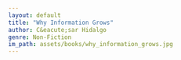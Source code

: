 ```yaml
---
layout: default
title: "Why Information Grows"
author: C&eacute;sar Hidalgo
genre: Non-Fiction
im_path: assets/books/why_information_grows.jpg
---
```

